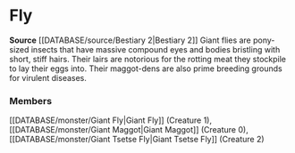 ﻿---
creature_family: Fly
id: '136'
name: Fly
rarity: Common
rus_type_level: null
source: '[[DATABASE/source/Bestiary 2|Bestiary 2]]'
trait: null
type: Creature Family

---
# Fly

**Source** [[DATABASE/source/Bestiary 2|Bestiary 2]] 
Giant flies are pony-sized insects that have massive compound eyes and bodies bristling with short, stiff hairs. Their lairs are notorious for the rotting meat they stockpile to lay their eggs into. Their maggot-dens are also prime breeding grounds for virulent diseases.

### Members

[[DATABASE/monster/Giant Fly|Giant Fly]] (Creature 1), [[DATABASE/monster/Giant Maggot|Giant Maggot]] (Creature 0), [[DATABASE/monster/Giant Tsetse Fly|Giant Tsetse Fly]] (Creature 2)
